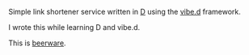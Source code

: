 Simple link shortener service written in [D](http://dlang.org) using the [vibe.d](http://vibed.org) framework.

I wrote this while learning D and vibe.d.

This is [beerware](http://en.wikipedia.org/wiki/Beerware).
